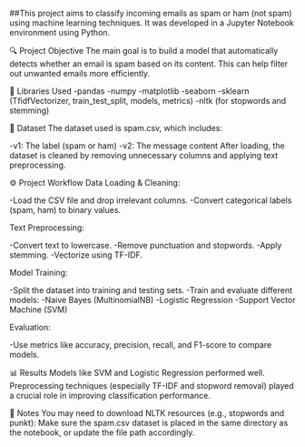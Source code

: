 ##This project aims to classify incoming emails as spam or ham (not spam) using machine learning techniques. It was developed in a Jupyter Notebook environment using Python.

🔍 Project Objective
The main goal is to build a model that automatically detects whether an email is spam based on its content. This can help filter out unwanted emails more efficiently.

🧰 Libraries Used
-pandas
-numpy
-matplotlib
-seaborn
-sklearn (TfidfVectorizer, train_test_split, models, metrics)
-nltk (for stopwords and stemming)

📁 Dataset
The dataset used is spam.csv, which includes:

-v1: The label (spam or ham)
-v2: The message content
After loading, the dataset is cleaned by removing unnecessary columns and applying text preprocessing.

⚙️ Project Workflow
Data Loading & Cleaning:

-Load the CSV file and drop irrelevant columns.
-Convert categorical labels (spam, ham) to binary values.

Text Preprocessing:

-Convert text to lowercase.
-Remove punctuation and stopwords.
-Apply stemming.
-Vectorize using TF-IDF.

Model Training:

-Split the dataset into training and testing sets.
-Train and evaluate different models:
-Naive Bayes (MultinomialNB)
-Logistic Regression
-Support Vector Machine (SVM)

Evaluation:

-Use metrics like accuracy, precision, recall, and F1-score to compare models.

📊 Results
Models like SVM and Logistic Regression performed well. Preprocessing techniques (especially TF-IDF and stopword removal) played a crucial role in improving classification performance.

📌 Notes
You may need to download NLTK resources (e.g., stopwords and punkt):
Make sure the spam.csv dataset is placed in the same directory as the notebook, or update the file path accordingly.
